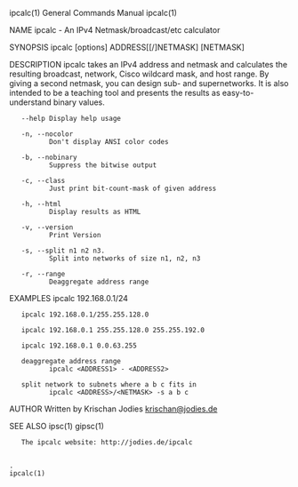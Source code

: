 ipcalc(1)                                                                         General Commands Manual                                                                        ipcalc(1)

NAME
       ipcalc - An IPv4 Netmask/broadcast/etc calculator

SYNOPSIS
        ipcalc  [options] ADDRESS[[/]NETMASK] [NETMASK]

DESCRIPTION
       ipcalc  takes an IPv4 address and netmask and calculates the resulting broadcast, network, Cisco wildcard mask, and host range. By giving a second netmask, you can design sub- and
       supernetworks. It is also intended to be a teaching tool and presents the results as easy-to-understand binary values.

       --help Display help usage

       -n, --nocolor
              Don't display ANSI color codes

       -b, --nobinary
              Suppress the bitwise output

       -c, --class
              Just print bit-count-mask of given address

       -h, --html
              Display results as HTML

       -v, --version
              Print Version

       -s, --split n1 n2 n3.
              Split into networks of size n1, n2, n3

       -r, --range
              Deaggregate address range

EXAMPLES
       ipcalc 192.168.0.1/24

       ipcalc 192.168.0.1/255.255.128.0

       ipcalc 192.168.0.1 255.255.128.0 255.255.192.0

       ipcalc 192.168.0.1 0.0.63.255

       deaggregate address range
              ipcalc <ADDRESS1> - <ADDRESS2>

       split network to subnets where a b c fits in
              ipcalc <ADDRESS>/<NETMASK> -s a b c

AUTHOR
            Written by Krischan Jodies <krischan@jodies.de>

SEE ALSO
       ipsc(1) gipsc(1)

       The ipcalc website: http://jodies.de/ipcalc

                                                                                             .                                                                                   ipcalc(1)
